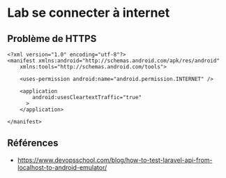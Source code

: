 # Lab se connecter à internet 

## Problème de HTTPS


````
<?xml version="1.0" encoding="utf-8"?>
<manifest xmlns:android="http://schemas.android.com/apk/res/android"
    xmlns:tools="http://schemas.android.com/tools">

    <uses-permission android:name="android.permission.INTERNET" />

    <application
        android:usesCleartextTraffic="true"
      >
    </application>

</manifest>
````


## Références 

- https://www.devopsschool.com/blog/how-to-test-laravel-api-from-localhost-to-android-emulator/
